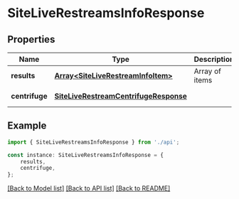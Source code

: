 # SiteLiveRestreamsInfoResponse


## Properties

Name | Type | Description | Notes
------------ | ------------- | ------------- | -------------
**results** | [**Array&lt;SiteLiveRestreamInfoItem&gt;**](SiteLiveRestreamInfoItem.md) | Array of items | [default to undefined]
**centrifuge** | [**SiteLiveRestreamCentrifugeResponse**](SiteLiveRestreamCentrifugeResponse.md) |  | [default to undefined]

## Example

```typescript
import { SiteLiveRestreamsInfoResponse } from './api';

const instance: SiteLiveRestreamsInfoResponse = {
    results,
    centrifuge,
};
```

[[Back to Model list]](../README.md#documentation-for-models) [[Back to API list]](../README.md#documentation-for-api-endpoints) [[Back to README]](../README.md)
